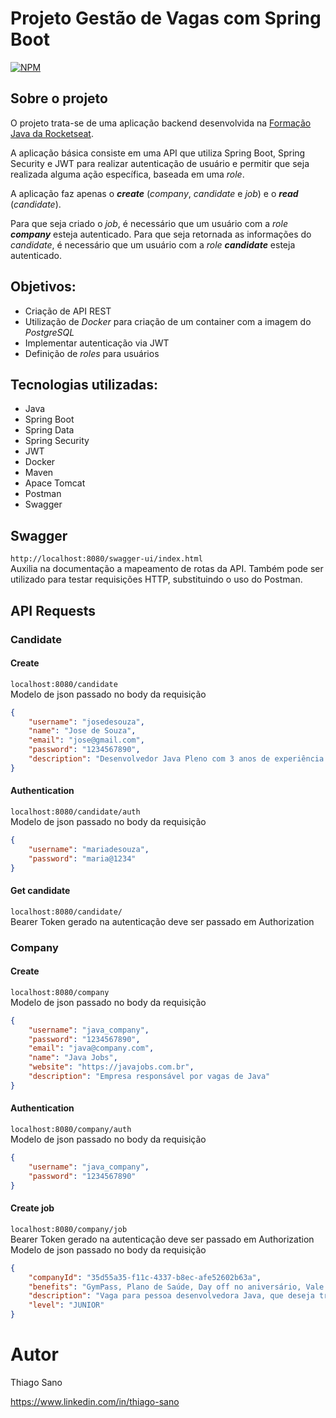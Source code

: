 # Projeto Gestão de Vagas com Spring Boot
[![NPM](https://img.shields.io/npm/l/react)](https://github.com/thiago-sano/gestaovagas/blob/main/LICENSE)

## Sobre o projeto
O projeto trata-se de uma aplicação backend desenvolvida na [Formação Java da Rocketseat](https://app.rocketseat.com.br/journey/java/overview).

A aplicação básica consiste em uma API que utiliza Spring Boot, Spring Security e JWT para realizar autenticação de usuário e permitir que seja realizada alguma ação específica, baseada em uma _role_.

A aplicação faz apenas o **_create_** (_company_, _candidate_ e _job_) e o **_read_** (_candidate_).

Para que seja criado o _job_, é necessário que um usuário com a _role_ **_company_** esteja autenticado.
Para que seja retornada as informações do _candidate_, é necessário que um usuário com a _role_ **_candidate_** esteja autenticado.

## Objetivos:
- Criação de API REST
- Utilização de _Docker_ para criação de um container com a imagem do _PostgreSQL_
- Implementar autenticação via JWT
- Definição de _roles_ para usuários

## Tecnologias utilizadas:
- Java
- Spring Boot
- Spring Data
- Spring Security
- JWT
- Docker
- Maven
- Apace Tomcat
- Postman
- Swagger

## Swagger
`http://localhost:8080/swagger-ui/index.html`  
Auxilia na documentação a mapeamento de rotas da API. Também pode ser utilizado para testar requisições HTTP, substituindo o uso do Postman.

## API Requests

### Candidate

#### Create
`localhost:8080/candidate`  
Modelo de json passado no body da requisição
```json
{
    "username": "josedesouza",
    "name": "Jose de Souza",
    "email": "jose@gmail.com",
    "password": "1234567890",
    "description": "Desenvolvedor Java Pleno com 3 anos de experiência."
}
```

#### Authentication
`localhost:8080/candidate/auth`  
Modelo de json passado no body da requisição
```json
{
    "username": "mariadesouza",
    "password": "maria@1234"
}
```

#### Get candidate
`localhost:8080/candidate/`  
Bearer Token gerado na autenticação deve ser passado em Authorization


### Company

#### Create
`localhost:8080/company`  
Modelo de json passado no body da requisição
```json
{
    "username": "java_company",
    "password": "1234567890",
    "email": "java@company.com",
    "name": "Java Jobs",
    "website": "https://javajobs.com.br",
    "description": "Empresa responsável por vagas de Java"
}
```

#### Authentication
`localhost:8080/company/auth`  
Modelo de json passado no body da requisição
```json
{
    "username": "java_company",
    "password": "1234567890"
}
```

#### Create job
`localhost:8080/company/job`  
Bearer Token gerado na autenticação deve ser passado em Authorization  
Modelo de json passado no body da requisição
````json
{
    "companyId": "35d55a35-f11c-4337-b8ec-afe52602b63a",
    "benefits": "GymPass, Plano de Saúde, Day off no aniversário, Vale Alimentação e Refeição",
    "description": "Vaga para pessoa desenvolvedora Java, que deseja trabalhar com Spring Boot 3.0",
    "level": "JUNIOR"
}
````

# Autor
Thiago Sano

https://www.linkedin.com/in/thiago-sano